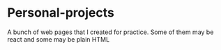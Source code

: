# Personal-projects

A bunch of web pages that I created for practice. Some of them may be react and some may be plain HTML
